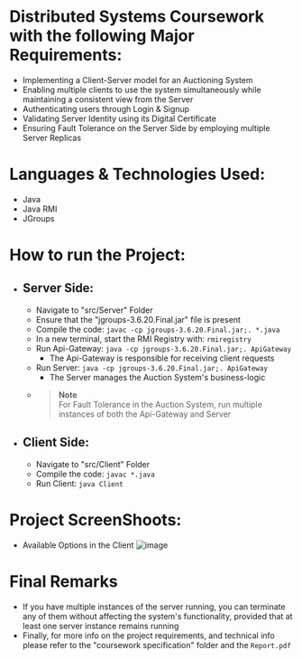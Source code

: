 # Distributed Systems Coursework with the following Major Requirements:
  - Implementing a Client-Server model for an Auctioning System
  - Enabling multiple clients to use the system simultaneously while maintaining a consistent view from the Server
  - Authenticating users through Login & Signup
  - Validating Server Identity using its Digital Certificate
  - Ensuring Fault Tolerance on the Server Side by employing multiple Server Replicas

# Languages & Technologies Used:
 - Java
 - Java RMI
 - JGroups

# How to run the Project:
  - ## Server Side:
     - Navigate to "src/Server" Folder
     - Ensure that the "jgroups-3.6.20.Final.jar" file is present
     - Compile the code: ```javac -cp jgroups-3.6.20.Final.jar;. *.java```
     - In a new terminal, start the RMI Registry with: ```rmiregistry```
     - Run Api-Gateway: ```java -cp jgroups-3.6.20.Final.jar;. ApiGateway```
     	- The Api-Gateway is responsible for receiving client requests
     - Run Server: ```java -cp jgroups-3.6.20.Final.jar;. ApiGateway```
       	- The Server manages the Auction System's business-logic
     - > **Note** <br />
       > For Fault Tolerance in the Auction System, run multiple instances of both the Api-Gateway and Server

  - ## Client Side:
     - Navigate to "src/Client" Folder
     - Compile the code: ```javac *.java```
     - Run Client: ```java Client```

# Project ScreenShoots:
  - Available Options in the Client
    ![image](https://github.com/youssef-gerges-ramzy-mokhtar/Distributed-Systems-Coursework/assets/113933501/d7204f0f-5ddc-46aa-91f1-6c91eaa1e413)

# Final Remarks
  - If you have multiple instances of the server running, you can terminate any of them without affecting the system's functionality, provided that at least one server instance remains running
  - Finally, for more info on the project requirements, and technical info please refer to the "coursework specification" folder and the ```Report.pdf```
